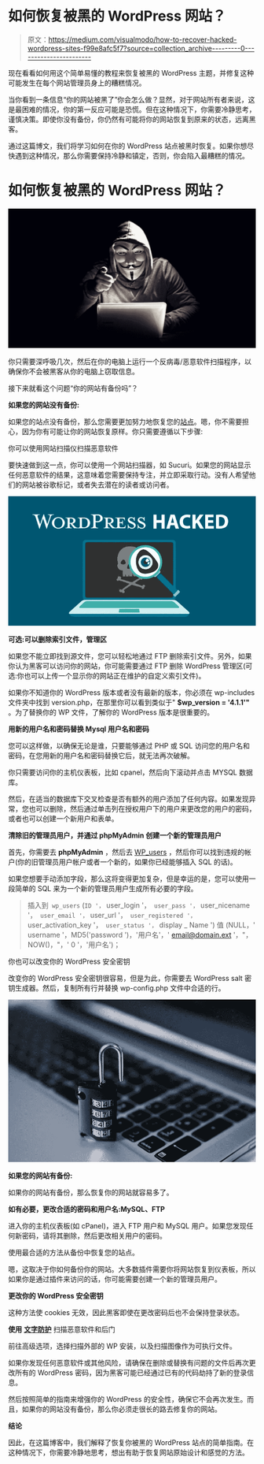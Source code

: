 # 如何恢复被黑的 WordPress 网站？

> 原文：<https://medium.com/visualmodo/how-to-recover-hacked-wordpress-sites-f99e8afc5f7?source=collection_archive---------0----------------------->

现在看看如何用这个简单易懂的教程来恢复被黑的 WordPress 主题，并修复这种可能发生在每个网站管理员身上的糟糕情况。

当你看到一条信息“你的网站被黑了”你会怎么做？显然，对于网站所有者来说，这是最困难的情况，你的第一反应可能是恐慌。但在这种情况下，你需要冷静思考，谨慎决策。即使你没有备份，你仍然有可能将你的网站恢复到原来的状态，远离黑客。

通过这篇博文，我们将学习如何在你的 WordPress 站点被黑时恢复。如果你想尽快遇到这种情况，那么你需要保持冷静和镇定，否则，你会陷入最糟糕的情况。

# 如何恢复被黑的 WordPress 网站？

![](img/fefec528a349685eb43cb2c972fd3d3c.png)

你只需要深呼吸几次，然后在你的电脑上运行一个反病毒/恶意软件扫描程序，以确保你不会被黑客从你的电脑上窃取信息。

接下来就看这个问题“你的网站有备份吗”？

**如果您的网站没有备份:**

如果您的站点没有备份，那么您需要更加努力地恢复您的[站点](https://visualmodo.com/wordpress-themes/)。嗯，你不需要担心，因为你有可能让你的网站恢复原样。你只需要遵循以下步骤:

你可以使用网站扫描仪扫描恶意软件

要快速做到这一点，你可以使用一个网站扫描器，如 Sucuri。如果您的网站显示任何恶意软件的结果，这意味着您需要保持专注，并立即采取行动。没有人希望他们的网站被谷歌标记，或者失去潜在的读者或访问者。

![](img/85716c95c5c50a3bebf4bac80baa41e2.png)

**可选:可以删除索引文件，管理区**

如果您不能立即找到源文件，您可以轻松地通过 FTP 删除索引文件。另外，如果你认为黑客可以访问你的网站，你可能需要通过 FTP 删除 WordPress 管理区(可选:你也可以上传一个显示你的网站正在维护的自定义索引文件)。

如果你不知道你的 WordPress 版本或者没有最新的版本，你必须在 wp-includes 文件夹中找到 version.php，在那里你可以看到类似于" **$wp_version = '4.1.1'"** 。为了替换你的 WP 文件，了解你的 WordPress 版本是很重要的。

**用新的用户名和密码替换 Mysql 用户名和密码**

您可以这样做，以确保无论是谁，只要能够通过 PHP 或 SQL 访问您的用户名和密码，在您用新的用户名和密码替换它后，就无法再次破解。

你只需要访问你的主机仪表板，比如 cpanel，然后向下滚动并点击 MYSQL 数据库。

然后，在适当的数据库下交叉检查是否有额外的用户添加了任何内容。如果发现异常，您也可以删除，然后通过单击列在授权用户下的用户来更改您的用户的密码，或者也可以创建一个新用户和表单。

**清除旧的管理员用户，并通过 phpMyAdmin 创建一个新的管理员用户**

首先，你需要去 **phpMyAdmin** ，然后去 [WP_users](https://visualmodo.com/wordpress-membership/) ，然后你可以找到违规的帐户(你的旧管理员用户帐户或者一个新的，如果你已经能够插入 SQL 的话)。

如果您想要手动添加字段，那么这将变得更加复杂，但是幸运的是，您可以使用一段简单的 SQL 来为一个新的管理员用户生成所有必要的字段。

> 插入到` wp_users` (`ID '，` user_login '，` user_pass '，` user_nicename '，` user_email '，` user_url '，` user_registered '，` user_activation_key '，` user_status '，` display _ Name ')
> 值
> (NULL，' username '，MD5('password ')，'用户名'，' email@domain.ext '，"，NOW()，"，' 0 '，'用户名')；

你也可以改变你的 WordPress 安全密钥

改变你的 WordPress 安全密钥很容易，但是为此，你需要去 WordPress salt 密钥生成器。然后，复制所有行并替换 wp-config.php 文件中合适的行。

![](img/6df269dc8827ecf14f2efe2814371d0b.png)

**如果您的网站有备份:**

如果你的网站有备份，那么恢复你的网站就容易多了。

**如有必要，更改合适的密码和用户名:MySQL、FTP**

进入你的主机仪表板(如 cPanel)，进入 FTP 用户和 MySQL 用户。如果您发现任何新密码，请将其删除，然后更改相关用户的密码。

使用最合适的方法从备份中恢复您的站点。

嗯，这取决于你如何备份你的网站。大多数插件需要你将网站恢复到仪表板，所以如果你是通过插件来访问的话，你可能需要创建一个新的管理员用户。

**更改你的 WordPress 安全密钥**

这种方法使 cookies 无效，因此黑客即使在更改密码后也不会保持登录状态。

**使用** [**文字防护**](https://wordpress.org/plugins/wordfence/) 扫描恶意软件和后门

前往高级选项，选择扫描外部的 WP 安装，以及扫描图像作为可执行文件。

如果你发现任何恶意软件或其他风险，请确保在删除或替换有问题的文件后再次更改所有的 WordPress 密码，因为黑客可能已经通过已有的代码劫持了新的登录信息。

然后按照简单的指南来增强你的 WordPress 的安全性，确保它不会再次发生。而且，如果你的网站没有备份，那么你必须走很长的路去修复你的网站。

**结论**

因此，在这篇博客中，我们解释了恢复你被黑的 WordPress 站点的简单指南。在这种情况下，你需要冷静地思考，想出有助于恢复网站原始设计和感觉的方法。